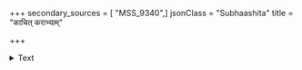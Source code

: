 +++
secondary_sources = [ "MSS_9340",]
jsonClass = "Subhaashita"
title = "काचित् कराभ्याम्"

+++

<details><summary>Text</summary>

काचित् कराभ्यां कुसुमानि नीत्वा दधार शंभोः पदयोः समीपे।  
विवक्षया मन्मथदुष्प्रवृत्तेः समुत्सृजन्ती विशिखानिवाग्रे॥
</details>
